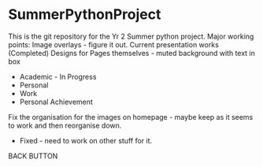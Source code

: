 # SummerPythonProject
This is the git repository for the Yr 2 Summer python project.
Major working points:
Image overlays - figure it out. Current presentation works
(Completed)
Designs for Pages themselves - muted background with text in box

- Academic - In Progress
- Personal
- Work
- Personal Achievement

Fix the organisation for the images on homepage - maybe keep as it seems to work and then reorganise down.
- Fixed - need to work on other stuff for it.

BACK BUTTON
